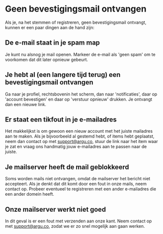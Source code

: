 # Geen bevestigingsmail ontvangen

Als je, na het stemmen of registreren, geen bevestigingsmail ontvangt, kunnen er een paar dingen aan de hand zijn:

## De e-mail staat in je spam map

Je kunt nu alsnog je mail openen. Markeer de e-mail als 'geen spam' om te voorkomen dat dit later opnieuw gebeurt.

## Je hebt al (een langere tijd terug) een bevestigingsmail ontvangen

Ga naar je profiel, rechtsbovenin het scherm, dan naar 'notificaties', daar op 'account bevestigen' en daar op 'verstuur opnieuw' drukken. Je ontvangt dan een nieuwe link.

## Er staat een tikfout in je e-mailadres

Het makkelijkst is om gewoon een nieuw account met het juiste mailadres aan te maken. Als je bijvoorbeeld al gestemd hebt, of items hebt geplaatst, neem dan contact op met support@argu.co, stuur de link naar het item waar je zat en vraag ons handmatig jouw e-mailadres aan te passen naar de juiste.

## Je mailserver heeft de mail geblokkeerd

Soms worden mails niet ontvangen, omdat de mailserver het bericht niet accepteert. Als je denkt dat dit komt door een fout in onze mails, neem contact op. Probeer eventueel te registreren met een ander e-mailadres die een ander domein heeft.

## Onze mailserver werkt niet goed

In dit geval is er een fout met verzenden aan onze kant. Neem contact op met support@argu.co, zodat we er zo snel mogelijk aan gaan werken.
